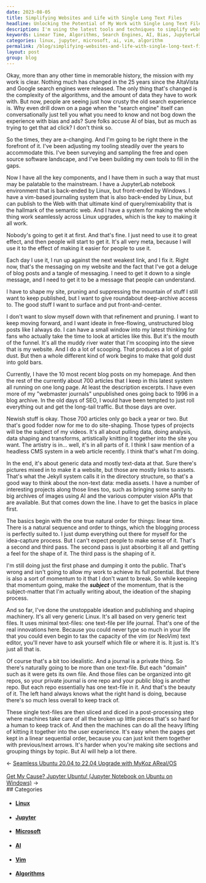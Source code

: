 ```yaml
---
date: 2023-08-05
title: Simplifying Websites and Life with Single Long Text Files
headline: Unlocking the Potential of My Work with Single Long Text Files
description: I'm using the latest tools and techniques to simplify websites and life, by using single long text files to capture my ideation and publishing process. I'm combining Linux, Windows, JupyterLab, vim, and AI to create a seamless user experience, while also using data shaping and transforms to create a website that is easy to navigate.
keywords: Linear Time, Algorithms, Search Engines, AI, Bias, JupyterLab, Linux, Windows, Vim, Semantic Web, Messaging, Website, Blog Posts, Query/Remixability, Site-Shaping, Data Shaping, Text-Data, Media Assets, Headless CMS, Computer Vision APIs, Idea-Capture, Ideation, Shaping Process, Git Repos, Post-Processing, User Experience, Previous/Next Arrows
categories: linux, jupyter, microsoft, ai, vim, algorithm
permalink: /blog/simplifying-websites-and-life-with-single-long-text-files/
layout: post
group: blog
---
```



Okay, more than any other time in memorable history, the mission with my work
is clear. Nothing much has changed in the 25 years since the AltaVista and
Google search engines were released. The only thing that's changed is the
complexity of the algorithms, and the amount of data they have to work with.
But now, people are seeing just how crusty the old search experience is. Why
even drill down on a page when the "search engine" itself can conversationally
just tell you what you need to know and not bog down the experience with bias
and ads? Sure folks accuse AI of bias, but as much as trying to get that ad
click? I don't think so.

So the times, they are a-changing. And I'm going to be right there in the
forefront of it. I've been adjusting my tooling steadily over the years to
accommodate this. I've been surveying and sampling the free and open source
software landscape, and I've been building my own tools to fill in the gaps.

Now I have all the key components, and I have them in such a way that must may
be palatable to the mainstream. I have a JupyterLab notebook environment that
is back-ended by Linux, but front-ended by Windows. I have a vim-based
journaling system that is also back-ended by Linux, but can publish to the Web
with that ultimate kind of query/remixability that is the hallmark of the
semantic web. And I have a system for making the whole thing work seamlessly
across Linux upgrades, which is the key to making it all work.

Nobody's going to get it at first. And that's fine. I just need to use it to
great effect, and then people will start to get it. It's all very meta, because
I will use it to the effect of making it easier for people to use it.

Each day I use it, I run up against the next weakest link, and I fix it. Right
now, that's the messaging on my website and the fact that I've got a deluge of
blog posts and a tangle of messaging. I need to get it down to a single
message, and I need to get it to be a message that people can understand.

I have to shape my site, pruning and suppressing the mountain of stuff I still
want to keep published, but I want to give roundabout deep-archive access to.
The good stuff I want to surface and put front-and-center.

I don't want to slow myself down with that refinement and pruning. I want to
keep moving forward, and I want ideate in free-flowing, unstructured blog posts
like I always do. I can have a small window into my latest thinking for fans
who actually take the time to look at articles like this. But it's the mouth of
the funnel. It's all the muddy river water that I'm scooping into the sieve
that is my website. And I do a lot of scooping. That produces a lot of gold
dust. But then a whole different kind of work begins to make that gold dust
into gold bars.

Currently, I have the 10 most recent blog posts on my homepage. And then the
rest of the currently about 700 articles that I keep in this latest system all
running on one long page. At least the description excerpts. I have even more
of my "webmaster journals" unpublished ones going back to 1996 in a blog
archive. In the old days of SEO, I would have been tempted to just roll
everything out and get the long-tail traffic. But those days are over.

Newish stuff is okay. Those 700 articles only go back a year or two. But that's
good fodder now for me to do site-shaping. Those types of projects will be the
subject of my videos. It's all about pulling data, doing analysis, data shaping
and transforms, artistically knitting it together into the site you want. The
artistry is in... well, it's in all parts of it. I think I saw mention of a
headless CMS system in a web article recently. I think that's what I'm doing.

In the end, it's about generic data and mostly text-data at that. Sure there's
pictures mixed in to make it a website, but those are mostly links to assets.
That's what the Jekyll system calls it in the directory structure, so that's a
good way to think about the non-text data: media assets. I have a number of
interesting projects along those lines too, such as bringing some sanity to big
archives of images using AI and the various computer vision APIs that are
available. But that comes down the line. I have to get the basics in place
first.

The basics begin with the one true natural order for things: linear time. There
is a natural sequence and order to things, which the blogging process is
perfectly suited to. I just dump everything out there for myself for the
idea-capture process. But I can't expect people to make sense of it. That's a 
second and third pass. The second pass is just absorbing it all and getting a
feel for the shape of it. The third pass is the shaping of it.

I'm still doing just the first phase and dumping it onto the public. That's
wrong and isn't going to allow my work to achieve its full potential. But there
is also a sort of momentum to it that I don't want to break. So while keeping
that momentum going, make the ***subject*** of the momentum, that is the
subject-matter that I'm actually writing about, the ideation of the shaping
process.

And so far, I've done the unstoppable ideation and publishing and shaping
machinery. It's all very generic Linux. It's all based on very generic text
files. It uses minimal text-files: one text-file per life journal. That's one
of the real innovations here. Because you could never type so much in your life
that you could even begin to tax the capacity of the vim (or NeoVim) text
editor, you'll never have to ask yourself which file or where it is. It just
is. It's just all that is.

Of course that's a bit too idealistic. And a journal is a private thing. So
there's naturally going to be more than one text-file. But each "domain" such
as it were gets its own file. And those files can be organized into git repos,
so your private journal is one repo and your public blog is another repo. But
each repo essentially has one text-file in it. And that's the beauty of it. The
left hand always knows what the right hand is doing, because there's so much
less overall to keep track of.

These single text-files are then sliced and diced in a post-processing step
where machines take care of all the broken up little pieces that's so hard for
a human to keep track of. And then the machines can do all the heavy lifting of
kitting it together into the user experience. It's easy when the pages get kept
in a linear sequential order, because you can just knit them together with
previous/next arrows. It's harder when you're making site sections and grouping
things by topic. But AI will help a lot there.









<div class="arrow-links"><div class="post-nav-prev"><span class="arrow">&larr;&nbsp;</span><a href="/blog/seamless-ubuntu-20-04-to-22-04-upgrade-with-mykoz-areal-os/">Seamless Ubuntu 20.04 to 22.04 Upgrade with MyKoz AReal/OS</a></div> &nbsp; <div class="post-nav-next"><a href="/blog/get-my-cause-jupyter-ubuntu-jupyter-notebook-on-ubuntu-on-windows/">Get My Cause? Jupyter Ubuntu! (Jupyter Notebook on Ubuntu on Windows)</a><span class="arrow">&nbsp;&rarr;</span></div></div>
## Categories

<ul>
<li><h4><a href='/linux/'>Linux</a></h4></li>
<li><h4><a href='/jupyter/'>Jupyter</a></h4></li>
<li><h4><a href='/microsoft/'>Microsoft</a></h4></li>
<li><h4><a href='/ai/'>AI</a></h4></li>
<li><h4><a href='/vim/'>Vim</a></h4></li>
<li><h4><a href='/algorithm/'>Algorithms</a></h4></li></ul>